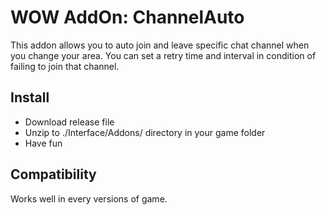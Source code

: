 # WOW AddOn: ChannelAuto
This addon allows you to auto join and leave specific chat channel when you change your area.
You can set a retry time and interval in condition of failing to join that channel.

## Install
- Download release file
- Unzip to ./Interface/Addons/ directory in your game folder
- Have fun

## Compatibility
Works well in every versions of game.